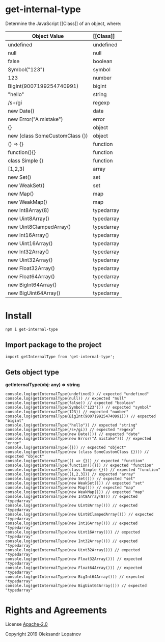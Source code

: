 # get-internal-type

Determine the JavaScript [[Class]] of an object, where:

| Object Value        | [[Class]]  |
| ------------- |:----- |
| undefined      | undefined |
| null     |   null |
| false |    boolean |
| Symbol("123") |    symbol |
| 123 |    number |
| BigInt(9007199254740991) |    bigint |
| "hello" |    string |
| /s+/gi |    regexp |
| new Date() |    date |
| new Error("A mistake") |    error |
| {} |    object |
| new (class SomeCustomClass {}) |    object |
| () => {} |    function |
| function(){} |    function |
| class Simple {} |    function |
| [1,2,3] | array |
| new Set() | set |
| new WeakSet() | set |
| new Map() | map |
| new WeakMap() | map |
| new Int8Array(8) |  typedarray |
| new Uint8Array() | typedarray |
| new Uint8ClampedArray() | typedarray |
| new Int16Array() | typedarray |
| new Uint16Array() | typedarray |
| new Int32Array() | typedarray |
| new Uint32Array() | typedarray |
| new Float32Array() | typedarray |
| new Float64Array() | typedarray |
| new BigInt64Array() | typedarray |
| new BigUint64Array() | typedarray |

# Install

```
npm i get-internal-type
```

## Import package to the project

```
import getInternalType from 'get-internal-type';
```

## Gets object type

**getInternalType(obj: any) => string**

```
console.log(getInternalType(undefined)) // expected "undefined"
console.log(getInternalType(null)) // expected "null"
console.log(getInternalType(false)) // expected "boolean"
console.log(getInternalType(Symbol("123"))) // expected "symbol"
console.log(getInternalType(123)) // expected "number"
console.log(getInternalType(BigInt(9007199254740991))) // expected "bigint"
console.log(getInternalType("hello")) // expected "string"
console.log(getInternalType(/s+/gi)) // expected "regexp"
console.log(getInternalType(new Date())) // expected "date"
console.log(getInternalType(new Error("A mistake"))) // expected "error"
console.log(getInternalType({})) // expected "object"
console.log(getInternalType(new (class SomeCustomClass {}))) // expected "object"
console.log(getInternalType(() => {})) // expected "function"
console.log(getInternalType(function(){})) // expected "function"
console.log(getInternalType(class Simple {})) // expected "function"
console.log(getInternalType([1,2,3])) // expected "array"
console.log(getInternalType(new Set())) // expected "set"
console.log(getInternalType(new WeakSet())) // expected "set"
console.log(getInternalType(new Map())) // expected "map"
console.log(getInternalType(new WeakMap())) // expected "map"
console.log(getInternalType(new Int8Array(8))) // expected "typedarray"
console.log(getInternalType(new Uint8Array())) // expected "typedarray"
console.log(getInternalType(new Uint8ClampedArray())) // expected "typedarray"
console.log(getInternalType(new Int16Array())) // expected "typedarray"
console.log(getInternalType(new Uint16Array())) // expected "typedarray"
console.log(getInternalType(new Int32Array())) // expected "typedarray"
console.log(getInternalType(new Uint32Array())) // expected "typedarray"
console.log(getInternalType(new Float32Array())) // expected "typedarray"
console.log(getInternalType(new Float64Array())) // expected "typedarray"
console.log(getInternalType(new BigInt64Array())) // expected "typedarray"
console.log(getInternalType(new BigUint64Array())) // expected "typedarray"
```

# Rights and Agreements

License [Apache-2.0](https://github.com/lopatnov/get-internal-type/blob/master/LICENSE)

Copyright 2019 Oleksandr Lopatnov
